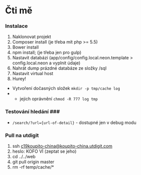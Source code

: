 # Čti mě #

### Instalace ###

1. Naklonovat projekt
2. Composer install (je třeba mít php >= 5.5)
3. Bower install
4. npm install; (je třeba jen pro gulp)
5. Nastavit databázi (app/config/config.local.neon.template > config.local.neon a vyplnit údaje)
6. Nahrát dump prázdné databáze ze složky /sql
7. Nastavit virtual host
8. Hurey!

* Vytvoření dočasných složek `mkdir -p tmp/cache log`
* + jejich oprávnění `chmod -R 777 log tmp`

### Testování hledání ###

* `/search/?url={url-of-detail}` - dostupné jen v debug modu


### Pull na utdigit ###

1. ssh c19koupito-china@koupito-china.utdigit.com
2. heslo: KOFO VÍ (zeptat se jeho)
3. cd ../../web
4. git pull origin master
5. rm -rf temp/cache/*